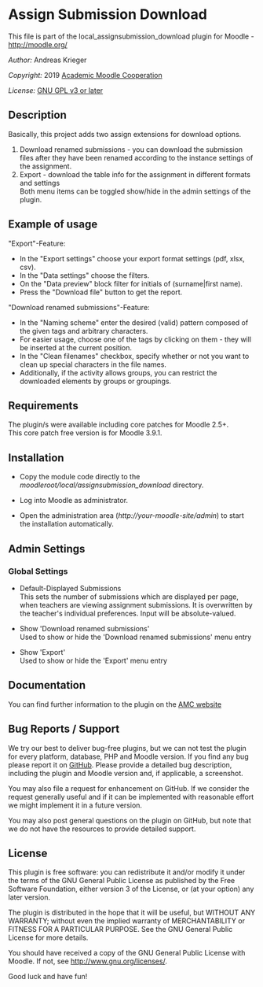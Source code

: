 Assign Submission Download
==========================

This file is part of the local_assignsubmission_download plugin for Moodle - <http://moodle.org/>

*Author:*    Andreas Krieger

*Copyright:* 2019 [Academic Moodle Cooperation](http://www.academic-moodle-cooperation.org)

*License:*   [GNU GPL v3 or later](http://www.gnu.org/copyleft/gpl.html)


Description
-----------

Basically, this project adds two assign extensions for download options.  
1. Download renamed submissions - you can download the submission files after they have been
 renamed according to the instance settings of the assignment.  
2. Export - download the table info for the assignment in different formats and settings  
Both menu items can be toggled show/hide in the admin settings of the plugin.


Example of usage
----------------

"Export"-Feature:

* In the "Export settings" choose your export format settings (pdf, xlsx, csv). 
* In the "Data settings" choose the filters.
* On the "Data preview" block filter for initials of (surname|first name).
* Press the "Download file" button to get the report.

"Download renamed submissions"-Feature:

* In the "Naming scheme" enter the desired (valid) pattern composed of the given tags and
 arbitrary characters.
* For easier usage, choose one of the tags by clicking on them - they will be inserted at the
 current position.
* In the "Clean filenames" checkbox, specify whether or not you want to clean up special
 characters in the file names.
* Additionally, if the activity allows groups, you can restrict the downloaded elements by groups or groupings.


Requirements
------------
The plugin/s were available including core patches for Moodle 2.5+.  
This core patch free version is for Moodle 3.9.1.


Installation
------------

* Copy the module code directly to the *moodleroot/local/assignsubmission_download* directory.

* Log into Moodle as administrator.

* Open the administration area (*http://your-moodle-site/admin*) to start the installation
  automatically.



Admin Settings
--------------
### Global Settings
* Default-Displayed Submissions  
    This sets the number of submissions which are displayed per page, when teachers are viewing
 assignment submissions.
    It is overwritten by the teacher's individual preferences. Input will be absolute-valued.

* Show 'Download renamed submissions'  
    Used to show or hide the 'Download renamed submissions' menu entry

* Show 'Export'  
    Used to show or hide the 'Export' menu entry


Documentation
-------------
You can find further information to the plugin on the [AMC website](https://www.academic-moodle-cooperation.org/en/)


Bug Reports / Support
---------------------

We try our best to deliver bug-free plugins, but we can not test the plugin for every platform,
database, PHP and Moodle version. If you find any bug please report it on
[GitHub](https://github.com/academic-moodle-cooperation/moodle-local_assignsubmission_download/issues/). Please
provide a detailed bug description, including the plugin and Moodle version and, if applicable, a
screenshot.

You may also file a request for enhancement on GitHub. If we consider the request generally useful
and if it can be implemented with reasonable effort we might implement it in a future version.

You may also post general questions on the plugin on GitHub, but note that we do not have the
resources to provide detailed support.


License
-------

This plugin is free software: you can redistribute it and/or modify it under the terms of the GNU
General Public License as published by the Free Software Foundation, either version 3 of the
License, or (at your option) any later version.

The plugin is distributed in the hope that it will be useful, but WITHOUT ANY WARRANTY; without
even the implied warranty of MERCHANTABILITY or FITNESS FOR A PARTICULAR PURPOSE. See the GNU
General Public License for more details.

You should have received a copy of the GNU General Public License with Moodle. If not, see
<http://www.gnu.org/licenses/>.


Good luck and have fun!
